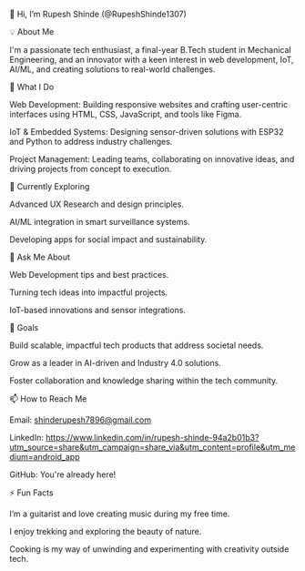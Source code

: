 👋 Hi, I’m Rupesh Shinde (@RupeshShinde1307)

💡 About Me

I'm a passionate tech enthusiast, a final-year B.Tech student in Mechanical Engineering, and an innovator with a keen interest in web development, IoT, AI/ML, and creating solutions to real-world challenges.

🌟 What I Do

Web Development: Building responsive websites and crafting user-centric interfaces using HTML, CSS, JavaScript, and tools like Figma.

IoT & Embedded Systems: Designing sensor-driven solutions with ESP32 and Python to address industry challenges.

Project Management: Leading teams, collaborating on innovative ideas, and driving projects from concept to execution.

🚀 Currently Exploring

Advanced UX Research and design principles.

AI/ML integration in smart surveillance systems.

Developing apps for social impact and sustainability.

💬 Ask Me About

Web Development tips and best practices.

Turning tech ideas into impactful projects.

IoT-based innovations and sensor integrations.

🎯 Goals

Build scalable, impactful tech products that address societal needs.

Grow as a leader in AI-driven and Industry 4.0 solutions.

Foster collaboration and knowledge sharing within the tech community.

📫 How to Reach Me

Email: shinderupesh7896@gmail.com

LinkedIn: https://www.linkedin.com/in/rupesh-shinde-94a2b01b3?utm_source=share&utm_campaign=share_via&utm_content=profile&utm_medium=android_app

GitHub: You're already here!

⚡ Fun Facts

I’m a guitarist and love creating music during my free time.

I enjoy trekking and exploring the beauty of nature.

Cooking is my way of unwinding and experimenting with creativity outside tech.


